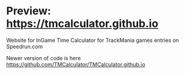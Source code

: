# Preview: https://tmcalculator.github.io
Website for InGame Time Calculator for TrackMania games entries on Speedrun.com

Newer version of code is here https://github.com/TMCalculator/TMCalculator.github.io
